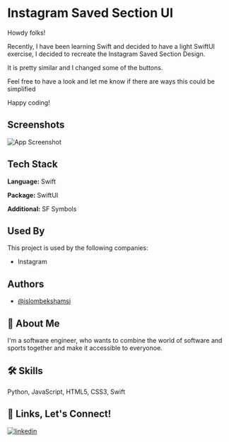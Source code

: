 
# Instagram Saved Section UI

Howdy folks!

Recently, I have been learning Swift and decided to have a light SwiftUI exercise, I decided to recreate the Instagram Saved Section Design. 

It is pretty similar and I changed some of the buttons.

Feel free to have a look and let me know if there are ways this could be simplified

Happy coding!

## Screenshots

![App Screenshot](https://raw.githubusercontent.com/islombekshamsi/images/main/Screenshot%202024-08-04%20at%2016.40.19.png?token=GHSAT0AAAAAACVLHJ475LLTNZ5MQ2XERXJGZVPNEXA)


## Tech Stack

**Language:** Swift

**Package:** SwiftUI

**Additional:** SF Symbols

## Used By

This project is used by the following companies:

- Instagram

## Authors

- [@islombekshamsi](https://github.com/islombekshamsi)



## 🚀 About Me
I'm a software engineer, who wants to combine the world of software and sports together and make it accessible to everyonoe.

## 🛠 Skills
Python, JavaScript, HTML5, CSS3, Swift



## 🔗 Links, Let's Connect!
[![linkedin](https://img.shields.io/badge/linkedin-0A66C2?style=for-the-badge&logo=linkedin&logoColor=white)](www.linkedin.com/in/islom-shamsiev)

